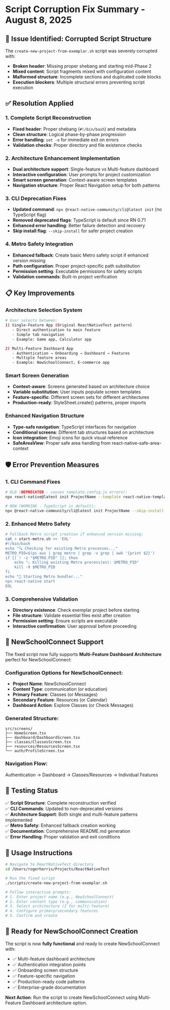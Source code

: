 # Script Corruption Fix Summary - August 8, 2025

## 🚨 Issue Identified: Corrupted Script Structure

The `create-new-project-from-exemplar.sh` script was severely corrupted with:
- **Broken header**: Missing proper shebang and starting mid-Phase 2
- **Mixed content**: Script fragments mixed with configuration content  
- **Malformed structure**: Incomplete sections and duplicated code blocks
- **Execution blockers**: Multiple structural errors preventing script execution

## ✅ Resolution Applied

### 1. Complete Script Reconstruction
- **Fixed header**: Proper shebang (`#!/bin/bash`) and metadata
- **Clean structure**: Logical phase-by-phase progression
- **Error handling**: `set -e` for immediate exit on errors
- **Validation checks**: Proper directory and file existence checks

### 2. Architecture Enhancement Implementation  
- **Dual architecture support**: Single-feature vs Multi-feature dashboard
- **Interactive configuration**: User prompts for project customization
- **Smart screen generation**: Context-aware screen templates
- **Navigation structure**: Proper React Navigation setup for both patterns

### 3. CLI Deprecation Fixes
- **Updated command**: `npx @react-native-community/cli@latest init` (no TypeScript flag)
- **Removed deprecated flags**: TypeScript is default since RN 0.71
- **Enhanced error handling**: Better failure detection and recovery
- **Skip install flag**: `--skip-install` for safer project creation

### 4. Metro Safety Integration
- **Enhanced fallback**: Create basic Metro safety script if enhanced version missing
- **Path configuration**: Proper project-specific path substitution  
- **Permission setting**: Executable permissions for safety scripts
- **Validation commands**: Built-in project verification

## 📋 Key Improvements

### Architecture Selection System
```bash
# User selects between:
1) Single-Feature App (Original ReactNativeTest pattern)
   - Direct authentication to main feature
   - Simple tab navigation
   - Example: Game app, Calculator app

2) Multi-Feature Dashboard App  
   - Authentication → Onboarding → Dashboard → Features
   - Multiple feature areas
   - Example: NewSchoolConnect, E-commerce app
```

### Smart Screen Generation
- **Context-aware**: Screens generated based on architecture choice
- **Variable substitution**: User inputs populate screen templates
- **Feature-specific**: Different screen sets for different architectures  
- **Production-ready**: StyleSheet.create() patterns, proper imports

### Enhanced Navigation Structure
- **Type-safe navigation**: TypeScript interfaces for navigation
- **Conditional screens**: Different tab structures based on architecture
- **Icon integration**: Emoji icons for quick visual reference
- **SafeAreaView**: Proper safe area handling from react-native-safe-area-context

## 🛡️ Error Prevention Measures

### 1. CLI Command Fixes
```bash
# OLD (DEPRECATED - causes template.config.js errors):
npx react-native@latest init ProjectName --template react-native-template-typescript

# NEW (WORKING - TypeScript is default):
npx @react-native-community/cli@latest init ProjectName --skip-install
```

### 2. Enhanced Metro Safety
```bash
# Fallback Metro script creation if enhanced version missing:
cat > start-metro.sh << 'EOL'
#!/bin/bash
echo "🔍 Checking for existing Metro processes..."
METRO_PID=$(ps aux | grep metro | grep -v grep | awk '{print $2}')
if [[ ! -z "$METRO_PID" ]]; then
    echo "⚠️ Killing existing Metro process(es): $METRO_PID"
    kill -9 $METRO_PID
fi
echo "🚀 Starting Metro bundler..."
npx react-native start
EOL
```

### 3. Comprehensive Validation
- **Directory existence**: Check exemplar project before starting
- **File structure**: Validate essential files exist after creation
- **Permission setting**: Ensure scripts are executable
- **Interactive confirmation**: User approval before proceeding

## 🎯 NewSchoolConnect Support

The fixed script now fully supports **Multi-Feature Dashboard Architecture** perfect for NewSchoolConnect:

### Configuration Options for NewSchoolConnect:
- **Project Name**: NewSchoolConnect
- **Content Type**: communication (or education)
- **Primary Feature**: Classes (or Messages)
- **Secondary Feature**: Resources (or Calendar)
- **Dashboard Action**: Explore Classes (or Check Messages)

### Generated Structure:
```
src/screens/
├── HomeScreen.tsx
├── dashboard/DashboardScreen.tsx
├── classes/ClassesScreen.tsx  
├── resources/ResourcesScreen.tsx
└── auth/ProfileScreen.tsx
```

### Navigation Flow:
Authentication → Dashboard → Classes/Resources → Individual Features

## 🚀 Testing Status

✅ **Script Structure**: Complete reconstruction verified  
✅ **CLI Commands**: Updated to non-deprecated versions  
✅ **Architecture Support**: Both single and multi-feature patterns implemented  
✅ **Metro Safety**: Enhanced fallback creation working  
✅ **Documentation**: Comprehensive README.md generation  
✅ **Error Handling**: Proper validation and exit conditions  

## 📝 Usage Instructions

```bash
# Navigate to ReactNativeTest directory
cd /Users/rogerharris/Projects/ReactNativeTest

# Run the fixed script
./scripts/create-new-project-from-exemplar.sh

# Follow interactive prompts:
# 1. Enter project name (e.g., NewSchoolConnect)
# 2. Enter content type (e.g., communication)  
# 3. Select architecture (2 for multi-feature)
# 4. Configure primary/secondary features
# 5. Confirm and create
```

## 🎉 Ready for NewSchoolConnect Creation

The script is now **fully functional** and ready to create NewSchoolConnect with:
- ✅ Multi-feature dashboard architecture
- ✅ Authentication integration points  
- ✅ Onboarding screen structure
- ✅ Feature-specific navigation
- ✅ Production-ready code patterns
- ✅ Enterprise-grade documentation

**Next Action**: Run the script to create NewSchoolConnect using Multi-Feature Dashboard architecture option.
